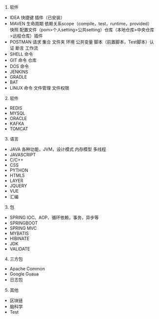 1. 软件
- IDEA  快捷键  插件（已安装）   
- MAVEN 生命周期 依赖关系scope（compile，test，runtime，provided）  快照 配置文件（pom>个人setting>公共setting）仓库（本地仓库>中央仓库>远程仓库）插件
- POSTMAN 请求  集合  文件夹  环境  公共变量  脚本（前置脚本，Test脚本）认证 断言 工作流
- SHELL  命令
- GIT 命令 仓库 
- DOS 命令
- JENKINS
- GRADLE
- BAT
- LINUX 命令 文件管理 文件权限

2. 软件
- REDIS 
- MYSQL
- ORACLE
- KAFKA
- TOMCAT

3. 语言
- JAVA  各种功能，JVM，设计模式 内存模型 多线程 
- JAVASCRIPT
- C/C++
- CSS
- PYTHON
- HTML5
- LAYER
- JQUERY
- VUE
- 汇编

3. 包
- SPRING   IOC、AOP、循环依赖，事务，异步等
- SPRINGBOOT
- SPRING MVC
- MYBATIS
- HIBINATE
- JDK
- VALIDATE

4. 三方包
- Apache Common
- Google Guaua
- 日志包

5. 其他
- 区块链
- 脑科学
- Test